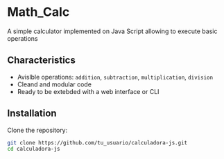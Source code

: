 # Math_Calc

A simple calculator implemented on Java Script allowing to execute basic operations

## Characteristics

- Avislble operations: `addition`, `subtraction`, `multiplication`, `division`
- Cleand and modular code
- Ready to be extebded with a web interface or CLI

## Installation

Clone the repository:

```bash
git clone https://github.com/tu_usuario/calculadora-js.git
cd calculadora-js
